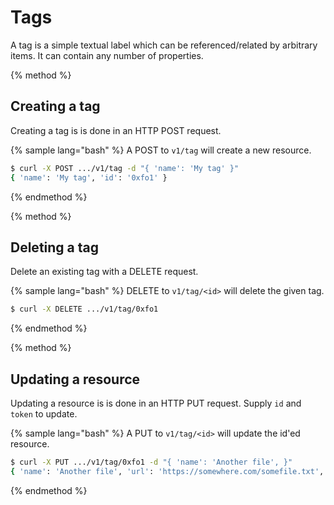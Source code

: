 # Tags

A tag is a simple textual label which can be referenced/related by arbitrary items. It can contain any number of properties.


{% method %}
## Creating a tag

Creating a tag is is done in an HTTP POST request. 

{% sample lang="bash" %}
A POST to `v1/tag` will create a new resource. 

```bash
$ curl -X POST .../v1/tag -d "{ 'name': 'My tag' }"
{ 'name': 'My tag', 'id': '0xfo1' }
```

{% endmethod %}

{% method %}
## Deleting a tag

Delete an existing tag with a DELETE request.

{% sample lang="bash" %}
DELETE to `v1/tag/<id>` will delete the given tag. 

```bash
$ curl -X DELETE .../v1/tag/0xfo1
```

{% endmethod %}


{% method %}
## Updating a resource

Updating a resource is is done in an HTTP PUT request. Supply `id` and `token` to update.

{% sample lang="bash" %}
A PUT to `v1/tag/<id>` will update the id'ed resource.

```bash
$ curl -X PUT .../v1/tag/0xfo1 -d "{ 'name': 'Another file', }"
{ 'name': 'Another file', 'url': 'https://somewhere.com/somefile.txt', 'id': '0xfo1' }
```

{% endmethod %}


